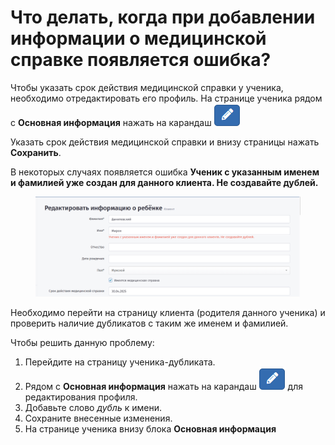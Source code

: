 # Что делать, когда при добавлении информации о медицинской справке появляется ошибка?

Чтобы указать срок действия медицинской справки у ученика, необходимо отредактировать его профиль. На странице ученика рядом с **Основная информация** нажать на карандаш <img src="../.gitbook/assets/image.png" alt="" data-size="line">&#x20;

Указать срок действия медицинской справки и внизу страницы нажать **Сохранить**.

В некоторых случаях появляется ошибка **Ученик с указанным именем и фамилией уже создан для данного клиента. Не создавайте дублей.**

<figure><img src="../.gitbook/assets/image (1).png" alt=""><figcaption></figcaption></figure>

Необходимо перейти на страницу клиента (родителя данного ученика) и проверить наличие дубликатов с таким же именем и фамилией.&#x20;

Чтобы решить данную проблему:

1. Перейдите на страницу ученика-дубликата.
2. Рядом с **Основная информация** нажать на карандаш <img src="../.gitbook/assets/image.png" alt="" data-size="line"> для редактирования профиля.
3. Добавьте слово _дубль_ к имени.
4. Сохраните внесенные изменения.
5. На странице ученика внизу блока **Основная информация**  &#x20;

